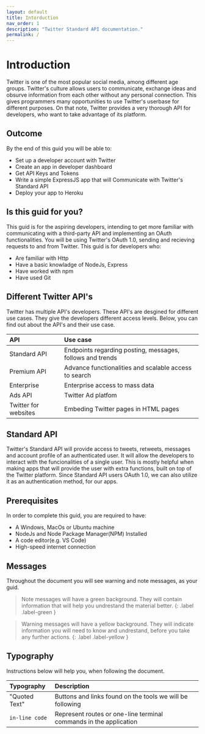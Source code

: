 ```yaml
---
layout: default
title: Intorduction
nav_order: 1
description: "Twitter Standard API documentation."
permalink: /
---
```


# Introduction
Twitter is one of the most popular social media, among different age groups. Twitter's culture allows users to communicate, exchange ideas and obsurve information from each other without any personal connection. This gives programmers many opportunities to use Twitter's userbase for different purposes. On that note, Twitter provides a very thorough API for developers, who want to take advantage of its platform. 

## Outcome
By the end of this guid you will be able to:
- Set up a developer account with Twitter
- Create an app in developer dashboard
- Get API Keys and Tokens
- Write a simple ExpressJS app that will Communicate with Twitter's Standard API
- Deploy your app to Heroku


## Is this guid for you?
This guid is for the aspiring developers, intending to get more familiar with communicating with a third-party API and implementing an OAuth functionalities. You will be using Twitter's OAuth 1.0, sending and recieving requests to and from Twitter. This guid is for developers who:
- Are familiar with Http
- Have a basic knowladge of NodeJs, Express
- Have worked with npm
- Have used Git


## Different Twitter API's
Twitter has multiple API's developers. These API's are desgined for different use cases. They give the developers different access levels. Below, you can find out about the API's and their use case.

| **API** 		       	| **Use case**													|
|:--|:-------|
| Standard API 	        | Endpoints regarding posting, messages, follows and trends 	|
|Premium API		    | Advance functionalities and scalable access to search			|
|Enterprise			    |Enterprise access to mass data									|
|Ads API		    	|Twitter Ad platfom												|
|Twitter for websites   |Embeding Twitter pages in HTML pages                           |

## Standard API
Twitter's Standard API will provide access to tweets, retweets, messages and account profile of an authenticated user. It will allow the developers to interact with the funcionalities of a single user. This is mostly helpful when making apps that will provide the user with extra functions, built on top of the Twitter platform. Since Standard API users OAuth 1.0, we can also utilize it as an authentication method, for our apps.


## Prerequisites
In order to complete this guid, you are required to have:
- A Windows, MacOs or Ubuntu machine
- NodeJs and Node Package Manager(NPM) Installed
- A code editor(e.g. VS Code)
- High-speed internet connection

## Messages
Throughout the document you will see warning and note messages, as your guid.

> Note messages will have a green background. They will contain information that will help you undrestand the material better.
{: .label .label-green }

> Warning messages will have a yellow background. They will indicate information you will need to know and undrestand, before you take any further actions.
{: .label .label-yellow }

## Typography
Instructions below will help you, when following the document.


|**Typography**                      | **Description**										                |
|:--|:-------|
|"Quoted Text"  	                 | Buttons and links found on the tools we will be following 	        |
|`in-line code`	    	             | Represent routes or one-line terminal commands in the application  	|

